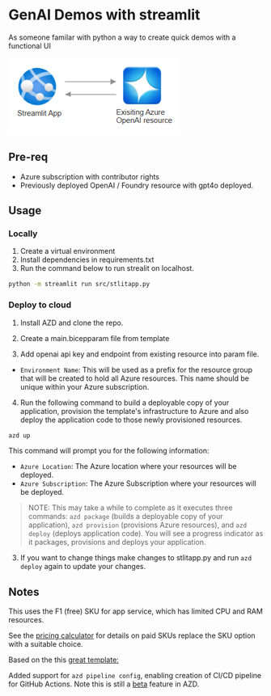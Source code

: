 # GenAI Demos with streamlit

As someone familar with python a way to create quick demos with a functional UI

![system diagram](diagram.png)

## Pre-req
- Azure subscription with contributor rights
- Previously deployed OpenAI / Foundry resource with gpt4o deployed.

## Usage

### Locally
1. Create a virtual environment
2. Install dependencies in requirements.txt
3. Run the command below to run strealit on localhost.
```bash
python -m streamlit run src/stlitapp.py
```

### Deploy to cloud

1. Install AZD and clone the repo.

2. Create a main.bicepparam file from template

3. Add openai api key and endpoint from existing resource into param file.

- `Environment Name`: This will be used as a prefix for the resource group that will be created to hold all Azure resources. This name should be unique within your Azure subscription.

4. Run the following command to build a deployable copy of your application, provision the template's infrastructure to Azure and also deploy the application code to those newly provisioned resources.

```bash
azd up
```

This command will prompt you for the following information:
- `Azure Location`: The Azure location where your resources will be deployed.
- `Azure Subscription`: The Azure Subscription where your resources will be deployed.

> NOTE: This may take a while to complete as it executes three commands: `azd package` (builds a deployable copy of your application), `azd provision` (provisions Azure resources), and `azd deploy` (deploys application code). You will see a progress indicator as it packages, provisions and deploys your application.

3. If you want to change things make changes to stlitapp.py and run `azd deploy` again to update your changes.

## Notes

This uses the F1 (free) SKU for app service, which has limited CPU and RAM resources.

See the [pricing calculator](https://azure.microsoft.com/en-au/pricing/calculator/) for details on paid SKUs replace the SKU option with a suitable choice.

Based on the this [great template:](MiguelElGallo/simple-streamlit-azd)

Added support for `azd pipeline config`, enabling creation of CI/CD pipeline for GitHub Actions. Note this is still a [beta](https://learn.microsoft.com/en-us/azure/developer/azure-developer-cli/configure-devops-pipeline?tabs=GitHub) feature in AZD. 